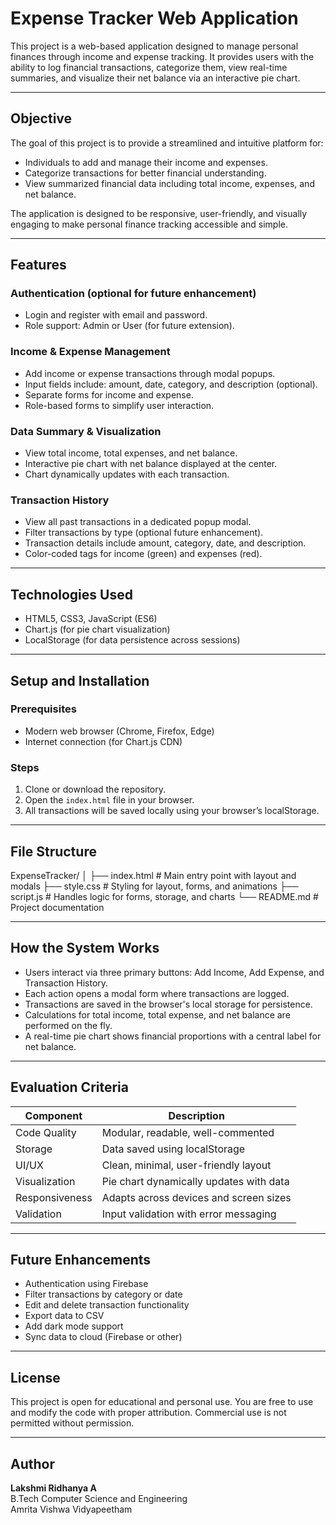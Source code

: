 # Expense Tracker Web Application

This project is a web-based application designed to manage personal finances through income and expense tracking. It provides users with the ability to log financial transactions, categorize them, view real-time summaries, and visualize their net balance via an interactive pie chart.

---

## Objective

The goal of this project is to provide a streamlined and intuitive platform for:

- Individuals to add and manage their income and expenses.
- Categorize transactions for better financial understanding.
- View summarized financial data including total income, expenses, and net balance.

The application is designed to be responsive, user-friendly, and visually engaging to make personal finance tracking accessible and simple.

---

## Features

### Authentication (optional for future enhancement)
- Login and register with email and password.
- Role support: Admin or User (for future extension).

### Income & Expense Management
- Add income or expense transactions through modal popups.
- Input fields include: amount, date, category, and description (optional).
- Separate forms for income and expense.
- Role-based forms to simplify user interaction.

### Data Summary & Visualization
- View total income, total expenses, and net balance.
- Interactive pie chart with net balance displayed at the center.
- Chart dynamically updates with each transaction.

### Transaction History
- View all past transactions in a dedicated popup modal.
- Filter transactions by type (optional future enhancement).
- Transaction details include amount, category, date, and description.
- Color-coded tags for income (green) and expenses (red).

---

## Technologies Used

- HTML5, CSS3, JavaScript (ES6)
- Chart.js (for pie chart visualization)
- LocalStorage (for data persistence across sessions)

---

## Setup and Installation

### Prerequisites
- Modern web browser (Chrome, Firefox, Edge)
- Internet connection (for Chart.js CDN)

### Steps
1. Clone or download the repository.
2. Open the `index.html` file in your browser.
3. All transactions will be saved locally using your browser’s localStorage.

---

## File Structure

ExpenseTracker/
│
├── index.html # Main entry point with layout and modals
├── style.css # Styling for layout, forms, and animations
├── script.js # Handles logic for forms, storage, and charts
└── README.md # Project documentation


---

## How the System Works

- Users interact via three primary buttons: Add Income, Add Expense, and Transaction History.
- Each action opens a modal form where transactions are logged.
- Transactions are saved in the browser's local storage for persistence.
- Calculations for total income, total expense, and net balance are performed on the fly.
- A real-time pie chart shows financial proportions with a central label for net balance.

---

## Evaluation Criteria

| Component     | Description |
|---------------|-------------|
| Code Quality  | Modular, readable, well-commented |
| Storage       | Data saved using localStorage |
| UI/UX         | Clean, minimal, user-friendly layout |
| Visualization | Pie chart dynamically updates with data |
| Responsiveness| Adapts across devices and screen sizes |
| Validation    | Input validation with error messaging |

---

## Future Enhancements

- Authentication using Firebase
- Filter transactions by category or date
- Edit and delete transaction functionality
- Export data to CSV
- Add dark mode support
- Sync data to cloud (Firebase or other)

---

## License

This project is open for educational and personal use. You are free to use and modify the code with proper attribution. Commercial use is not permitted without permission.

---

## Author

**Lakshmi Ridhanya A**  
B.Tech Computer Science and Engineering  
Amrita Vishwa Vidyapeetham
